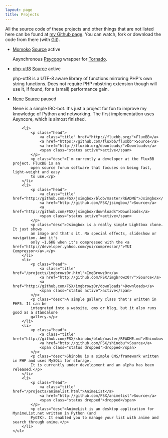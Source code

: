 ```yaml
---
layout: page
title: Projects
---
```


All the source code of these projects and other things that are not listed here
can be found at  [my Github page][Github/FSX]. You can watch, fork or download
the code from there (with [Git][]).

 [Git]: http://git-scm.com/
 [Github/FSX]: http://github.com/FSX


<div class="nice-project-list">
    <ul>
        <li>
            <p class="head">
                <a class="title" href="http://momoko.61924.nl/">Momoko</a>
                <a href="http://github.com/FSX/momoko">Source</a>
                <span class="status active">active</span>
            </p>
            <p class="desc">Asynchronous <a href="http://initd.org/psycopg/">Psycopg</a>
                wrapper for <a href="http://www.tornadoweb.org/">Tornado</a>.</p>
        </li>
        <li>
            <p class="head">
                <a class="title" href="http://php-utf8.61924.nl/">php-utf8</a>
                <a href="http://github.com/FSX/php-utf8">Source</a>
                <span class="status active">active</span>
            </p>
            <p class="desc">php-utf8 is a UTF-8 aware library of functions mirroring
            PHP's own string functions. Does not require PHP mbstring extension though
            will use it, if found, for a (small) performance gain.</p>
        </li>
        <li>
            <p class="head">
                <a class="title" href="http://github.com/FSX/nene/blob/master/README">Nene</a>
                <a href="http://github.com/FSX/nene">Source</a>
                <span class="status paused">paused</span>
            </p>
            <p class="desc">Nene is a simple IRC-bot. It's just a project for fun to
            improve my knowledge of Python and networking. The first implementation uses
            Asyncore, which is almost finished.</p>
        </li>

        <li>
            <p class="head">
                <a class="title" href="http://fluxbb.org/">FluxBB</a>
                <a href="https://github.com/fluxbb/fluxbb">Source</a>
                <a href="http://fluxbb.org/downloads/">Downloads</a>
                <span class="status active">active</span>
            </p>
            <p class="desc">I'm currently a developer at the FluxBB project. FluxBB is an
            open source forum software that focuses on being fast, light-weight and easy
            to use.</p>
        </li>
        <li>
            <p class="head">
                <a class="title" href="http://github.com/FSX/jsimgbox/blob/master/README">Jsimgbox</a>
                <a href="http://github.com/FSX/jsimgbox/">Source</a>
                <a href="http://github.com/FSX/jsimgbox/downloads">Downloads</a>
                <span class="status active">active</span>
            </p>
            <p class="desc">Jsimgbox is a really simple Lightbox clone. It just shows
            an image and that's it. No special effects, slideshow or navigation. And it's
            only ~1.6KB when it's compressed with the <a href="http://developer.yahoo.com/yui/compressor/">YUI Compressor</a>.</p>
        </li>
        <li>
            <p class="head">
                <a class="title" href="/projects/imgbrowz0r.html">ImgBrowz0r</a>
                <a href="http://github.com/FSX/imgbrowz0r/">Source</a>
                <a href="http://github.com/FSX/imgbrowz0r/downloads">Downloads</a>
                <span class="status active">active</span>
            </p>
            <p class="desc">A simple gallery class that's written in PHP5. It can be
            integrated into a website, cms or blog, but it also runs good as a standalone
            gallery.</p>
        </li>
        <li>
            <p class="head">
                <a class="title" href="http://github.com/FSX/shinobu/blob/master/README.md">Shinobu</a>
                <a href="http://github.com/FSX/shinobu">Source</a>
                <span class="status dropped">dropped</span>
            </p>
            <p class="desc">Shinobu is a simple CMS/framework written in PHP and uses MySQLi for storage.
            It is currently under development and an alpha has been released.</p>
        </li>
        <li>
            <p class="head">
                <a class="title" href="/projects/animelist.html">AnimeList</a>
                <a href="http://github.com/FSX/animelist">Source</a>
                <span class="status dropped">dropped</span>
            </p>
            <p class="desc">AnimeList is an desktop application for MynimeList.net written in Python (and
            PyGTK). It enabled you to manage your list with anime and search through anime.</p>
        </li>
    </ul>
</div>
